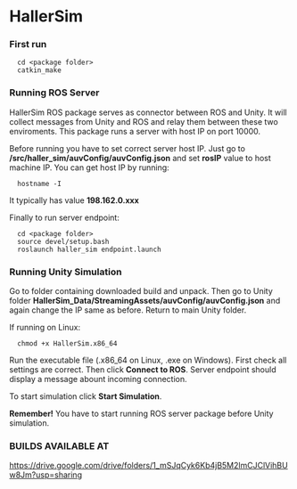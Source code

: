 # HallerSim

### First run
```
  cd <package folder>
  catkin_make
```

### Running ROS Server
HallerSim ROS package serves as connector between ROS and Unity. It will collect messages from Unity and ROS and relay them between these two enviroments.
This package runs a server with host IP on port 10000.

Before running you have to set correct server host IP. Just go to **<package folder>/src/haller_sim/auvConfig/auvConfig.json** and set **rosIP** value to host machine IP.
You can get host IP by running:
```
  hostname -I
```
It typically has value **198.162.0.xxx**
  
Finally to run server endpoint:  
```
  cd <package folder>
  source devel/setup.bash
  roslaunch haller_sim endpoint.launch
```
### Running Unity Simulation

Go to folder containing downloaded build and unpack.
Then go to Unity folder **HallerSim_Data/StreamingAssets/auvConfig/auvConfig.json** and again change the IP same as before. Return to main Unity folder.
  
If running on Linux:
```
  chmod +x HallerSim.x86_64
```
  
Run the executable file (.x86_64 on Linux, .exe on Windows).
First check all settings are correct. Then click **Connect to ROS**. Server endpoint should display a message abount incoming connection.
  
To start simulation click **Start Simulation**.

**Remember!** You have to start running ROS server package before Unity simulation.
  
### BUILDS AVAILABLE AT

https://drive.google.com/drive/folders/1_mSJqCyk6Kb4jB5M2lmCJClVihBUw8Jm?usp=sharing
